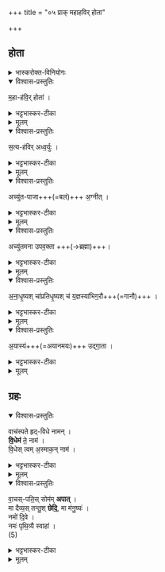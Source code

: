 +++
title = "०५ प्राक् महाहविर् होता"

+++

## होता
<details><summary>भास्करोक्त-विनियोगः</summary>

1उपरिष्टात्प्राञ्चं सप्तहोतारमुपदधाति - महाहविरिति ॥ सौम्येष्वध्वरेषु विनियोगः । 
</details>

<details open><summary>विश्वास-प्रस्तुतिः</summary>

म॒हा-ह॑वि॒र् होता॑ ।  
</details>

<details><summary>भट्टभास्कर-टीका</summary>

महत् सर्वं हविः यस्य तन्महाग्रासं ब्रह्मैव होता, होत्रा च महनीयं हविः भवतीति । यद्वा - महाहाविः अग्निः सर्वभक्षकत्वात् । 
</details>


<details><summary>मूलम्</summary>

म॒हाह॑वि॒र्होता॑ ।  
</details>

<details open><summary>विश्वास-प्रस्तुतिः</summary>

स॒त्य-ह॑विर् अध्व॒र्युः ।  
</details>

<details><summary>भट्टभास्कर-टीका</summary>

सत्यहविरध्वयुः सत्यमेव हविः यस्य स सत्यहविः प्रजापतिः सोऽध्वर्युः, कर्तृत्वसाम्यात् । 
</details>


<details><summary>मूलम्</summary>

स॒त्यह॑विरध्व॒र्युः ।  
</details>

<details open><summary>विश्वास-प्रस्तुतिः</summary>

अच्यु॑त-पाजा+++(=बलं)+++ अ॒ग्नीत् ।
</details>

<details><summary>भट्टभास्कर-टीका</summary>

अच्युतं पाजः बलं वेगो वा यस्य स वायुः सोऽग्नीत् विहरणादिकृत्त्वात् । 
</details>


<details><summary>मूलम्</summary>

अच्यु॑तपाजा अ॒ग्नीत् ।
</details>


<details open><summary>विश्वास-प्रस्तुतिः</summary>

अच्यु॑तमना उपव॒क्ता +++(→ब्रह्मा)+++।
</details>

<details><summary>भट्टभास्कर-टीका</summary>

अच्युतं नित्यं सर्वत्र स्थितं मनो यस्य स विष्णुः स उपवक्ता ब्रह्मा सर्वकर्मसाक्षित्वात् । 
</details>


<details><summary>मूलम्</summary>

अच्यु॑तमना उपव॒क्ता ।
</details>

<details open><summary>विश्वास-प्रस्तुतिः</summary>

अ॒ना॒धृ॒ष्यश् चा॑प्रतिधृ॒ष्यश् च॑ य॒ज्ञस्या॑भिग॒रौ+++(=गानौ)+++ ।  
</details>

<details><summary>भट्टभास्कर-टीका</summary>

अनाधृष्यः केन चिदप्यनभिभवनीयः अभिभवितुमशक्यः इन्द्रः, अप्रतिधृष्यः स्वयं अभिभवन्नपि योऽन्येन प्रत्यभिभवितुं न शक्यते सोऽप्रतिधष्यः अग्निः, रुद्र इत्येके । उभयत्रापि 'ययतोश्चातदर्थे' इत्युत्तरपदान्तोदात्तत्वम् । 

तावेवाभिगरौ यज्ञस्य उद्गातारम् अभिगन्तारौ प्रस्तोतृ-प्रतिहर्तारौ । केचिदाहुः - चर्मकर्ते व्यायच्छमानौ शूद्रार्यावेतौ यज्ञस्याभिगरौ प्रशसांनिन्दयोः कर्तारौ । पचाद्यच् । 
</details>


<details><summary>मूलम्</summary>

अ॒ना॒धृ॒ष्यश्चा॑प्रतिधृ॒ष्यश्च॑ य॒ज्ञस्या॑भिग॒रौ ।  
</details>

<details open><summary>विश्वास-प्रस्तुतिः</summary>

अ॒यास्य॑+++(=अयानमयः)+++ उद्गा॒ता ।  
</details>

<details><summary>भट्टभास्कर-टीका</summary>

अयास्यः अङ्गिरसः पुत्र इत्येके । अन्य आहुः - अयानमयाः अविनाशः तत्र स्थितः अयास्यः । बहुव्रीहिर्वा । अविनाशे महिम्नि स्थितो अयास्यः, सर्वोत्तीर्ण ईश्वर एव । स उद्गाता गानस्थितत्वात् ॥
</details>


<details><summary>मूलम्</summary>

अ॒यास्य॑ उद्गा॒ता ।  
</details>

## ग्रहः
<details open><summary>विश्वास-प्रस्तुतिः</summary>

वाच॑स्पते हृद्-विधे नामन् ।  
**वि॒धेम॑** ते॒ नाम॑ ।  
वि॒धेस् त्वम् अ॒स्माक॒न् नाम॑ ।  
</details>

<details><summary>भट्टभास्कर-टीका</summary>

2अथ ग्रहः हे वाचस्पते! हे हृत्! उपसंहारकाले सर्वस्य हर्तः यद्वा - हृदि स्थितः सर्वस्य । विधे! नामन् ! इत्यादि गतम् । 
</details>


<details><summary>मूलम्</summary>

वाच॑स्पते हृद्विधे नामन् ।  
वि॒धेम॑ ते॒ नाम॑ ।  
वि॒धेस्त्वम॒स्माक॒न्नाम॑ ।  

</details>


<details open><summary>विश्वास-प्रस्तुतिः</summary>

वा॒चस्-पति॒स् सोम॑म् **अपात्** ।  
मा दैव्य॒स् तन्तु॒श् **छेदि॒**, मा म॑नु॒ष्यः॑ ।  
नमो॑ दि॒वे ।  
नमः॑ पृथि॒व्यै स्वाहा॑ ।  
(5) 
</details>

<details><summary>भट्टभास्कर-टीका</summary>

अपादिति विशेषः, पिबत्वित्येवार्थः । छान्दसो लुङ् । दैव्यः दिवि भवः तन्तुः देवजातिः मा छेदि । 'देवाद्यञञौ' इति यञ् । मा च मनुष्यजातिः, छेदीत्येव । यद्वा - देवार्थो मनुप्यार्थश्च तन्तुः यज्ञः मा छेदि विच्छिन्नो मा भूत् । नमो दिवे नमः पृथिव्यै च तयोः तन्त्वोः स्थानाभ्याम् । स्वाहेति गतम् ॥
इत्यारण्यके तृतीये पञ्चमोऽनुवाकः ॥ 
</details>


<details><summary>मूलम्</summary>

वा॒चस्पति॒स्सोम॑मपात् ।  
मा दैव्य॒स्तन्तु॒श्छेदि॒ मा म॑नु॒ष्यः॑ ।  
नमो॑ दि॒वे ।  
नमः॑ पृथि॒व्यै स्वाहा॑ ।  
(5) 
</details>

